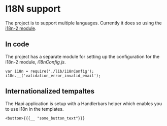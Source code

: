 # I18N support

The project is to support multiple languages. Currently it does so using the [i18n-2 module](https://www.npmjs.org/package/i18n-2).

## In code

The project has a separate module for setting up the configuration for the i18n-2 module, _i18nConfig.js_.

	var i18n = require('./lib/i18nConfig');
	i18n.__('validation_error_invalid_email');

## Internationalized tempaltes

The Hapi application is setup with a Handlerbars helper which enables you to use i18n in the templates.

	<button>{{{__ "some_button_text"}}}

